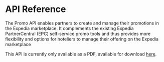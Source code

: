 # API Reference

The Promo API enables partners to create and manage their promotions in the Expedia marketplace. It complements the existing Expedia PartnerCentral (EPC) self-service promo tools and thus provides more flexibility and options for hoteliers to manage their offering on the Expedia marketplace

This API is currently only available as a PDF, available for download [here](https://ewe-quickconnect.s3.amazonaws.com/system/assets/attachments/438/Expedia_Promo_Service_API_Specification_v1.1.pdf).
